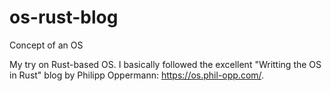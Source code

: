 # os-rust-blog
Concept of an OS

My try on Rust-based OS. I basically followed the excellent "Writting the OS in Rust" blog by Philipp Oppermann: https://os.phil-opp.com/.
